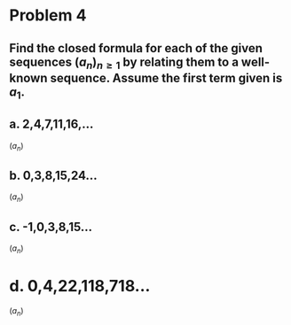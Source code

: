 # Problem 4

## Find the closed formula for each of the given sequences $(a_n)_{n \geq 1}$ by relating them to a well-known sequence. Assume the first term given is $a_1.$


## a. 2,4,7,11,16,...
$(a_n)$

## b. 0,3,8,15,24...
$(a_n)$

## c. -1,0,3,8,15...
$(a_n)$

# d. 0,4,22,118,718...
$(a_n)$
